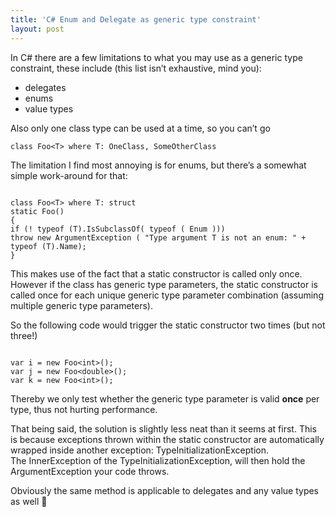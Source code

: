 ```yaml
---
title: 'C# Enum and Delegate as generic type constraint'
layout: post
---
```


In C# there are a few limitations to what you may use as a generic type constraint, these include (this list isn’t exhaustive, mind you):

- delegates
- enums
- value types

Also only one class type can be used at a time, so you can’t go

```
class Foo<T> where T: OneClass, SomeOtherClass
```

The limitation I find most annoying is for enums, but there’s a somewhat simple work-around for that:

```

class Foo<T> where T: struct
static Foo()
{
if (! typeof (T).IsSubclassOf( typeof ( Enum )))
throw new ArgumentException ( "Type argument T is not an enum: " + typeof (T).Name);
}
```

This makes use of the fact that a static constructor is called only once. However if the class has generic type parameters, the static constructor is called once for each unique generic type parameter combination (assuming multiple generic type parameters).

So the following code would trigger the static constructor two times (but not three!)

```

var i = new Foo<int>();
var j = new Foo<double>();
var k = new Foo<int>();
```

Thereby we only test whether the generic type parameter is valid **once** per type, thus not hurting performance.

That being said, the solution is slightly less neat than it seems at first. This is because exceptions thrown within the static constructor are automatically wrapped inside another exception: TypeInitializationException.  
The InnerException of the TypeInitializationException, will then hold the ArgumentException your code throws.

Obviously the same method is applicable to delegates and any value types as well 🙂